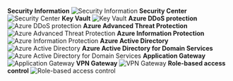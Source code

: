 ﻿**Security Information**
![Security Information](https://dinowang.github.io/azure-services-icon/Artifacts/Security/Security+Information.svg)
**Security Center**
![Security Center](https://dinowang.github.io/azure-services-icon/Artifacts/Security/Security+Center.svg)
**Key Vault**
![Key Vault](https://dinowang.github.io/azure-services-icon/Artifacts/Security/Key+Vault.svg)
**Azure DDoS protection**
![Azure DDoS protection](https://dinowang.github.io/azure-services-icon/Artifacts/Security/Azure+DDoS+protection.svg)
**Azure Advanced Threat Protection**
![Azure Advanced Threat Protection](https://dinowang.github.io/azure-services-icon/Artifacts/Security/Azure+Advanced+Threat+Protection.svg)
**Azure Information Protection**
![Azure Information Protection](https://dinowang.github.io/azure-services-icon/Artifacts/Security/Azure+Information+Protection.svg)
**Azure Active Directory**
![Azure Active Directory](https://dinowang.github.io/azure-services-icon/Artifacts/Security/Azure+Active+Directory.svg)
**Azure Active Directory for Domain Services**
![Azure Active Directory for Domain Services](https://dinowang.github.io/azure-services-icon/Artifacts/Security/Azure+Active+Directory+for+Domain+Services.svg)
**Application Gateway**
![Application Gateway](https://dinowang.github.io/azure-services-icon/Artifacts/Security/Application+Gateway.svg)
**VPN Gateway**
![VPN Gateway](https://dinowang.github.io/azure-services-icon/Artifacts/Security/VPN+Gateway.svg)
**Role-based access control**
![Role-based access control](https://dinowang.github.io/azure-services-icon/Artifacts/Security/Role-based+access+control.svg)

